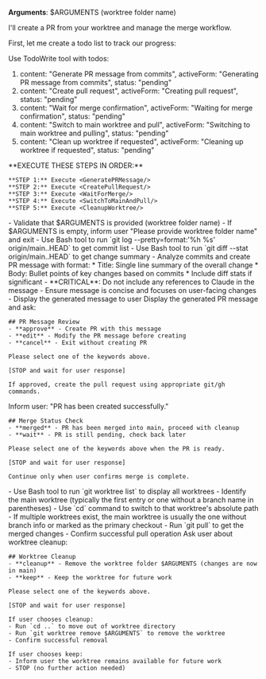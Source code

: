**Arguments**: $ARGUMENTS (worktree folder name)

I'll create a PR from your worktree and manage the merge workflow.

First, let me create a todo list to track our progress:

Use TodoWrite tool with todos:
1. content: "Generate PR message from commits", activeForm: "Generating PR message from commits", status: "pending"
2. content: "Create pull request", activeForm: "Creating pull request", status: "pending"
3. content: "Wait for merge confirmation", activeForm: "Waiting for merge confirmation", status: "pending"
4. content: "Switch to main worktree and pull", activeForm: "Switching to main worktree and pulling", status: "pending"
5. content: "Clean up worktree if requested", activeForm: "Cleaning up worktree if requested", status: "pending"

<ExecutionSteps>
    **EXECUTE THESE STEPS IN ORDER:**

    **STEP 1:** Execute <GeneratePRMessage/>
    **STEP 2:** Execute <CreatePullRequest/>
    **STEP 3:** Execute <WaitForMerge/>
    **STEP 4:** Execute <SwitchToMainAndPull/>
    **STEP 5:** Execute <CleanupWorktree/>
</ExecutionSteps>

<GeneratePRMessage>
    - Validate that $ARGUMENTS is provided (worktree folder name)
    - If $ARGUMENTS is empty, inform user "Please provide worktree folder name" and exit
    - Use Bash tool to run `git log --pretty=format:'%h %s' origin/main..HEAD` to get commit list
    - Use Bash tool to run `git diff --stat origin/main..HEAD` to get change summary
    - Analyze commits and create PR message with format:
      * Title: Single line summary of the overall change
      * Body: Bullet points of key changes based on commits
      * Include diff stats if significant
    - **CRITICAL**: Do not include any references to Claude in the message
    - Ensure message is concise and focuses on user-facing changes
    - Display the generated message to user
</GeneratePRMessage>

<CreatePullRequest>
    Display the generated PR message and ask:

    ## PR Message Review
    - **approve** - Create PR with this message
    - **edit** - Modify the PR message before creating
    - **cancel** - Exit without creating PR

    Please select one of the keywords above.

    [STOP and wait for user response]

    If approved, create the pull request using appropriate git/gh commands.
</CreatePullRequest>

<WaitForMerge>
    Inform user: "PR has been created successfully."

    ## Merge Status Check
    - **merged** - PR has been merged into main, proceed with cleanup
    - **wait** - PR is still pending, check back later

    Please select one of the keywords above when the PR is ready.

    [STOP and wait for user response]

    Continue only when user confirms merge is complete.
</WaitForMerge>

<SwitchToMainAndPull>
    - Use Bash tool to run `git worktree list` to display all worktrees
    - Identify the main worktree (typically the first entry or one without a branch name in parentheses)
    - Use `cd` command to switch to that worktree's absolute path
    - If multiple worktrees exist, the main worktree is usually the one without branch info or marked as the primary checkout
    - Run `git pull` to get the merged changes
    - Confirm successful pull operation
</SwitchToMainAndPull>

<CleanupWorktree>
    Ask user about worktree cleanup:

    ## Worktree Cleanup
    - **cleanup** - Remove the worktree folder $ARGUMENTS (changes are now in main)
    - **keep** - Keep the worktree for future work

    Please select one of the keywords above.

    [STOP and wait for user response]

    If user chooses cleanup:
    - Run `cd ..` to move out of worktree directory
    - Run `git worktree remove $ARGUMENTS` to remove the worktree
    - Confirm successful removal

    If user chooses keep:
    - Inform user the worktree remains available for future work
    - STOP (no further action needed)
</CleanupWorktree>
